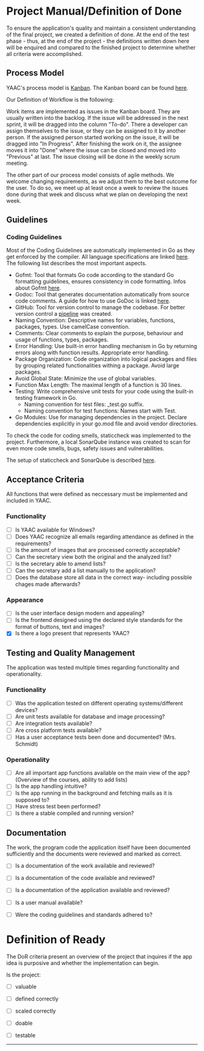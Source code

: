 # Project Manual/Definition of Done

To ensure the application's quality and maintain a consistent understanding of the final project, we created a definition of done. At the end of the test phase - thus, at the end of the project - the definitions written down here will be enquired and compared to the finished project to determine whether all criteria were accomplished.


## Process Model

YAAC's process model is [Kanban](https://kanbanguides.org/english/). The Kanban board can be found [here](https://github.com/orgs/DHBW-SE-2023/projects/1). 

Our Definition of Workflow is the following:

Work items are implemented as issues in the Kanban board. They are usually written into the backlog. If the issue will be addressed in the next sprint, it will be dragged into the column "To-do". There a developer can assign themselves to the issue, or they can be assigned to it by another person. If the assigned person started working on the issue, it will be dragged into "In Progress". After finishing the work on it, the assignee moves it into "Done" where the issue can be closed and moved into "Previous" at last. The issue closing will be done in the weekly scrum meeting.

The other part of our process model consists of agile methods. We welcome changing requirements, as we adjust them to the best outcome for the user. To do so, we meet up at least once a week to review the issues done during that week and discuss what we plan on developing the next week.


## Guidelines

### Coding Guidelines

Most of the Coding Guidelines are automatically implemented in Go as they get enforced by the compiler. All language specifications are linked [here](https://go.dev/ref/spec). The following list describes the most important aspects.


- Gofmt: Tool that formats Go code according to the standard Go formatting guidelines, ensures consistency in code formatting. Infos about Gofmt [here](https://pkg.go.dev/cmd/gofmt).
- Godoc: Tool that generates documentation automatically from source code comments. A guide for how to use GoDoc is linked [here](/Pages/GoDoc.md).
- GitHub: Tool for version control to manage the codebase. For better version control a [pipeline](/Pages/Pipeline.md) was created.
- Naming Convention: Descriptive names for variables, functions, packages, types. Use camelCase convention.
- Comments: Clear comments to explain the purpose, behaviour and usage of functions, types, packages.
- Error Handling: Use built-in error handling mechanism in Go by returning errors along with function results. Appropriate error handling.
- Package Organization: Code organization into logical packages and files by grouping related functionalities withing a package. Avoid large packages.
- Avoid Global State: Minimize the use of global variables.
- Function Max Length: The maximal length of a function is 30 lines.
- Testing: Write comprehensive unit tests for your code using the built-in testing framework in Go. 
    - Naming convention for test files: _test.go suffix.
    - Naming convention for test functions: Names start with Test.
- Go Modules: Use for managing dependencies in the project. Declare dependencies explicitly in your go.mod file and avoid vendor directories.

To check the code for coding smells, staticcheck was implemented to the project.
Furthermore, a local SonarQube instance was created to scan for even more code smells, bugs, safety issues and vulnerabilities.

The setup of staticcheck and SonarQube is described [here](https://github.com/DHBW-SE-2023/YAAC/issues/65).



## Acceptance Criteria

All functions that were defined as neccessary must be implemented and included in YAAC.

### Functionality

- [ ] Is YAAC available for Windows?
- [ ] Does YAAC recognize all emails regarding attendance as defined in the requirements?
- [ ] Is the amount of images that are processed correctly acceptable?
- [ ] Can the secretary view both the original and the analyzed list?
- [ ] Is the secretary able to amend lists?
- [ ] Can the secretary add a list manually to the application?
- [ ] Does the database store all data in the correct way- including possible chages made afterwards?

### Appearance

- [ ] Is the user interface design modern and appealing?
- [ ] Is the frontend designed using the declared style standards for the format of buttons, text and images?
- [x] Is there a logo present that represents YAAC?

## Testing and Quality Management

The application was tested multiple times regarding functionality and operationality.

### Functionality

- [ ] Was the application tested on different operating systems/different devices?
- [ ] Are unit tests available for database and image processing?
- [ ] Are integration tests available?
- [ ] Are cross platform tests available?
- [ ] Has a user acceptance tests been done and documented? (Mrs. Schmidt)

### Operationality

- [ ] Are all important app functions available on the main view of the app? (Overview of the courses, ability to add lists)
- [ ] Is the app handling intuitive?
- [ ] Is the app running in the background and fetching mails as it is supposed to?
- [ ] Have stress test been performed?
- [ ] Is there a stable compiled and running version?

## Documentation

The work, the program code the application itself have been documented sufficiently and the documents were reviewed and marked as correct.

- [ ] Is a documentation of the work available and reviewed?
- [ ] Is a documentation of the code available and reviewed?
- [ ] Is a documentation of the application available and reviewed?
- [ ] Is a user manual available?
- [ ] Were the coding guidelines and standards adhered to?


# Definition of Ready

The DoR criteria present an overview of the project that inquires if the app idea is purposive and whether the implementation can begin.

Is the project:

- [ ] valuable
- [ ] defined correctly
- [ ] scaled correctly
- [ ] doable
- [ ] testable



---





<!--
Steps of Process:

- Email integration
- Image Processing
- User interface
- Database

## Email Integration

A user sends an email to the secretary's office. As the project runs in the background, YAAC detects the new mail as an attendance list by checking the subject of the mail which contains specific phrases like "Anwesenheitsliste", "Anwesenheit", "Liste". If one of these phrases has been found, YAAC checks if the mail has an image as attachment. The image in the attachment will be extracted and send to the image processing module.

## Image Processing

This module accepts the image from mail integration and analyzes its contents. The image must contain a table with two columns. The column on the left entails the students names in alphabetical order. The column on the right is the place where the signatures should be located.   

## User Interface

T

## Database





Prozessmodelle: Ein Prozessmodell beschreibt, wie die Ergebnisse einer Dienstleistung zustande kommen.
• Festlegung der Prozessschritte
• Definition von Schnittstellen

[S. 15](https://hdms.bsz-bw.de/frontdoor/deliver/index/docId/275/file/Diplomarbeit.PDF)

-->
<!--
## Quality Management

- Accuracy: Ensuring that the system accurately identifies and extracts signatures from images of attendance sheets. This involves implementing robust image processing algorithms and machine learning models to minimize errors and false positives/negatives.
- Reliability: Consistently providing reliable results in determining attendance. YAAC should be able to handle various types of attendance sheets and signatures with a high level of reliability, regardless of factors such as image quality or handwriting variability.
- Efficiency: Optimizing the system's performance to process attendance sheets quickly and efficiently. This includes minimizing processing time and resource usage while maintaining accuracy and reliability.
- Usability: Designing an intuitive and user-friendly interface for users to interact with the system. The interface should make it easy for users to upload attendance images, view results and modify them if necessary.
- Security: The data stored in the database should be protected by security measures.
- Compliance: YAAC has to comply with GDPR.
- Documentation: Documenting the entire project entirely and understandably. This includes the project management documentation, the user documentation and the [developmental documentation](https://github.com/DHBW-SE-2023/YAAC/tree/master/docs) using [GoDoc](/3rdTry/GoDoc.md).


## Configuration Management

Configuration management for YAAC involves the systematic management of the software's configuration items, including its codebase, dependencies, settings, and documentation. The primary goals of configuration management are to:

- Version Control and Documentation Management: [YAAC](https://github.com/DHBW-SE-2023) is managed as an organization on github. Both the documentation and the project itself are tracked there.
<font color = red>
- Build Management: The build should be done as easy as possible. Therefore, the deployable product should have as few external dependencies as possible.
</font>
- Change Management: A process for requesting, reviewing, approving, and implementing changes to the software should be established. The final github pipeline is described [here](/3rdTry/Pipeline.md).
- Release Management: Coordinate the planning, scheduling, and deployment of software releases. This involves ensuring that releases are properly tested, documented, and packaged for distribution to users.
-->

